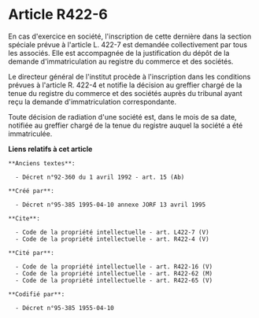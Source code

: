 # Article R422-6

En cas d'exercice en société, l'inscription de cette dernière dans la section spéciale prévue à l'article L. 422-7 est
demandée collectivement par tous les associés. Elle est accompagnée de la justification du dépôt de la demande
d'immatriculation au registre du commerce et des sociétés. 

Le directeur général de l'institut procède à l'inscription dans les conditions prévues à l'article R. 422-4 et notifie la
décision au greffier chargé de la tenue du registre du commerce et des sociétés auprès du tribunal ayant reçu la demande
d'immatriculation correspondante. 

Toute décision de radiation d'une société est, dans le mois de sa date, notifiée au greffier chargé de la tenue du registre
auquel la société a été immatriculée.

**Liens relatifs à cet article**

	**Anciens textes**:

	  - Décret n°92-360 du 1 avril 1992 - art. 15 (Ab)

	**Créé par**:

	  - Décret n°95-385 1995-04-10 annexe JORF 13 avril 1995

	**Cite**:

	  - Code de la propriété intellectuelle - art. L422-7 (V)
	  - Code de la propriété intellectuelle - art. R422-4 (V)

	**Cité par**:

	  - Code de la propriété intellectuelle - art. R422-16 (V)
	  - Code de la propriété intellectuelle - art. R422-62 (M)
	  - Code de la propriété intellectuelle - art. R422-65 (V)

	**Codifié par**:

	  - Décret n°95-385 1955-04-10
